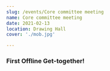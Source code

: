 ```yaml
---
slug: /events/Core committee meeting
name: Core committee meeting
date: 2021-02-13
location: Drawing Hall
cover: './mob.jpg'

---
```


### First Offline Get-together!
